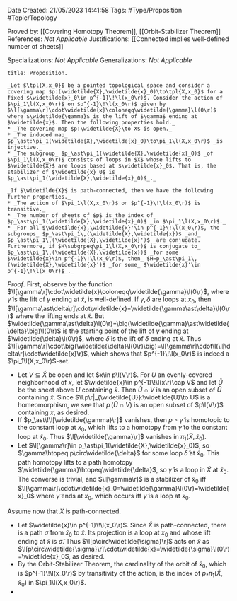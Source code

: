 <div class="topSpace"></div>

Date Created: 21/05/2023 14:41:58
Tags: #Type/Proposition #Topic/Topology

Proved by: [[Covering Homotopy Theorem]], [[Orbit-Stabilizer Theorem]]
References: _Not Applicable_
Justifications: [[Connected implies well-defined number of sheets]]

Specializations: _Not Applicable_
Generalizations: _Not Applicable_

``` ad-Proposition
title: Proposition.

_Let $\tpl{X,x_0}$ be a pointed topological space and consider a covering map $p:(\widetilde{X},\widetilde{x}_0)\to\tpl{X,x_0}$ for a fixed $\widetilde{x}_0\in p^{-1}\!\l(x_0\r)$. Consider the action of $\pi_1\l(X,x_0\r)$ on $p^{-1}\!\l(x_0\r)$ given by $\l[\gamma\r]\cdot\widetilde{x}\coloneqq\widetilde{\gamma}\l(0\r)$ where $\widetilde{\gamma}$ is the lift of $\gamma$ ending at $\widetilde{x}$. Then the following properties hold._
* _The covering map $p:\widetilde{X}\to X$ is open._
* _The induced map_ $p_\ast:\pi_1(\widetilde{X},\widetilde{x}_0)\to\pi_1\l(X,x_0\r)$ _is injective._
* _The subgroup_ $p_\ast\pi_1(\widetilde{X},\widetilde{x}_0)$ _of $\pi_1\l(X,x_0\r)$ consists of loops in $X$ whose lifts to $\widetilde{X}$ are loops based at $\widetilde{x}_0$. That is, the stabilizer of $\widetilde{x}_0$ is_ $p_\ast\pi_1(\widetilde{X},\widetilde{x}_0)$_._

_If $\widetilde{X}$ is path-connected, then we have the following further properties._
* _The action of $\pi_1\l(X,x_0\r)$ on $p^{-1}\!\l(x_0\r)$ is transitive._
* _The number of sheets of $p$ is the index of_ $p_\ast\pi_1(\widetilde{X},\widetilde{x}_0)$ _in $\pi_1\l(X,x_0\r)$._
* _For all $\widetilde{x},\widetilde{x}'\in p^{-1}\!\l(x_0\r)$, the subgroups_ $p_\ast\pi_1\,(\widetilde{X},\widetilde{x})$ _and_ $p_\ast\pi_1\,(\widetilde{X},\widetilde{x}')$ _are conjugate. Furthermore, if $H\subgrpeq\pi_1\l(X,x_0\r)$ is conjugate to_ $p_\ast\pi_1\,(\widetilde{X},\widetilde{x})$ _for some $\widetilde{x}\in p^{-1}\!\l(x_0\r)$, then_ $H=p_\ast\pi_1\,(\widetilde{X},\widetilde{x}')$ _for some_ $\widetilde{x}'\in p^{-1}\!\l(x_0\r)$_._

```

_Proof_. First, observe by the function $\l[\gamma\r]\cdot\widetilde{x}\coloneqq\widetilde{\gamma}\l(0\r)$, where $\widetilde{\gamma}$ is the lift of $\gamma$ ending at $\widetilde{x}$, is well-defined. If $\gamma,\delta$ are loops at $x_0$, then $\l[\gamma\ast\delta\r]\cdot\widetilde{x}=\widetilde{\gamma\ast\delta}\l(0\r)$ where the lifting ends at $\widetilde{x}$. But $\widetilde{\gamma\ast\delta}\l(0\r)=\big(\widetilde{\gamma}\ast\widetilde{\delta}\big)\l(0\r)$ is the starting point of the lift of $\gamma$ ending at $\widetilde{\delta}\l(0\r)$, where $\widetilde{\delta}$ is the lift of $\delta$ ending at $\widetilde{x}$. Thus $\l[\gamma\r]\cdot\big(\widetilde{\delta}\l(0\r)\big)=\l[\gamma\r]\cdot\l(\l[\delta\r]\cdot\widetilde{x}\r)$, which shows that $p^{-1}\!\l(x_0\r)$ is indeed a $\pi_1\l(X,x_0\r)$-set.
* Let $V\subseteq\widetilde{X}$ be open and let $x\in p\l(V\r)$. For $U$ an evenly-covered neighborhood of $x$, let $\widetilde{x}\in p^{-1}\!\l(x\r)\cap V$ and let $\widetilde{U}$ be the sheet above $U$ containing $\widetilde{x}$. Then $\widetilde{U}\cap V$ is an open subset of $\widetilde{U}$ containing $\widetilde{x}$. Since $\l.p\r|_{\widetilde{U}}:\widetilde{U}\to U$ is a homeomorphism, we see that $p\,(\widetilde{U}\cap V)$ is an open subset of $p\l(V\r)$ containing $x$, as desired.
* If $p_\ast\!\l[\widetilde{\gamma}\r]$ vanishes, then $p\circ\widetilde{\gamma}$ is homotopic to the constant loop at $x_0$, which lifts to a homotopy from $\widetilde{\gamma}$ to the constant loop at $\widetilde{x}_0$. Thus $\l[\widetilde{\gamma}\r]$ vanishes in $\pi_1(\widetilde{X},\widetilde{x}_0)$.
* Let $\l[\gamma\r]\in p_\ast\pi_1(\widetilde{X},\widetilde{x}_0)$, so $\gamma\htopeq p\circ\widetilde{\delta}$ for some loop $\widetilde{\delta}$ at $\widetilde{x}_0$. This path homotopy lifts to a path homotopy $\widetilde{\gamma}\htopeq\widetilde{\delta}$, so $\widetilde{\gamma}$ is a loop in $\widetilde{X}$ at $\widetilde{x}_0$. The converse is trivial, and $\l[\gamma\r]$ is a stabilizer of $\widetilde{x}_0$ iff $\l[\gamma\r]\cdot\widetilde{x}_0=\widetilde{\gamma}\l(0\r)=\widetilde{x}_0$ where $\widetilde{\gamma}$ ends at $\widetilde{x}_0$, which occurs iff $\widetilde{\gamma}$ is a loop at $\widetilde{x}_0$.

Assume now that $\widetilde{X}$ is path-connected.
* Let $\widetilde{x}\in p^{-1}\!\l(x_0\r)$. Since $\widetilde{X}$ is path-connected, there is a path $\widetilde{\sigma}$ from $\widetilde{x}_0$ to $\widetilde{x}$. Its projection is a loop at $x_0$ and whose lift ending at $\widetilde{x}$ is $\widetilde{\sigma}$. Thus $\l[p\circ\widetilde{\sigma}\r]$ acts on $\widetilde{x}$ as $\l[p\circ\widetilde{\sigma}\r]\cdot\widetilde{x}=\widetilde{\sigma}\l(0\r)=\widetilde{x}_0$, as desired.
* By the Orbit-Stabilizer Theorem, the cardinality of the orbit of $\widetilde{x}_0$, which is $p^{-1}\!\l(x_0\r)$ by transitivity of the action, is the index of $p_\ast\pi_1(\widetilde{X},\widetilde{x}_0)$ in $\pi_1\l(X,x_0\r)$.
*
